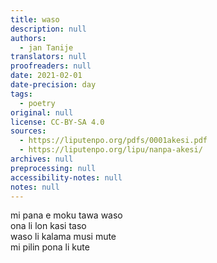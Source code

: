 ```yaml
---
title: waso
description: null
authors:
  - jan Tanije
translators: null
proofreaders: null
date: 2021-02-01
date-precision: day
tags:
  - poetry
original: null
license: CC-BY-SA 4.0
sources:
  - https://liputenpo.org/pdfs/0001akesi.pdf
  - https://liputenpo.org/lipu/nanpa-akesi/
archives: null
preprocessing: null
accessibility-notes: null
notes: null
---
```


mi pana e moku tawa waso  \
ona li lon kasi taso  \
waso li kalama musi mute  \
mi pilin pona li kute
